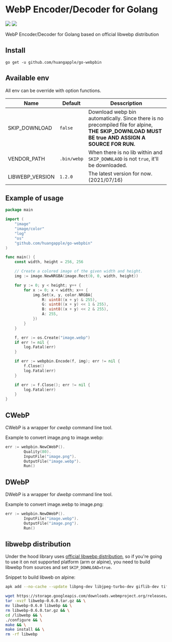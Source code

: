 # WebP Encoder/Decoder for Golang

[![](https://img.shields.io/badge/docs-godoc-blue.svg)](https://godoc.org/github.com/huangapple/go-webpbin)
[![](https://circleci.com/gh/huangapple/go-webpbin.png?circle-token=ebaa6a739ac4dc96dcb167e0700dcc699409f672)](https://circleci.com/gh/huangapple/go-webpbin)

WebP Encoder/Decoder for Golang based on official libwebp distribution

## Install

```go get -u github.com/huangapple/go-webpbin```

## Available env
All env can be override with option functions.

|Name|Default|Desscription|
|-----|------|------------|
|SKIP_DOWNLOAD|`false`|Download webp bin automatically. Since there is no precompiled file for alpine, **THE SKIP_DOWNLOAD MUST BE true AND ASSIGN A SOURCE FOR RUN.**|
|VENDOR_PATH|`.bin/webp`|When there is no lib within and `SKIP_DOWNLAOD` is not `true`, it'll be downloaded.|
|LIBWEBP_VERSION|`1.2.0`|The latest version for now. (2021/07/16)|


## Example of usage

```go
package main

import (
	"image"
	"image/color"
	"log"
	"os"
	"github.com/huangapple/go-webpbin"
)

func main() {
	const width, height = 256, 256

	// Create a colored image of the given width and height.
	img := image.NewNRGBA(image.Rect(0, 0, width, height))

	for y := 0; y < height; y++ {
		for x := 0; x < width; x++ {
			img.Set(x, y, color.NRGBA{
				R: uint8((x + y) & 255),
				G: uint8((x + y) << 1 & 255),
				B: uint8((x + y) << 2 & 255),
				A: 255,
			})
		}
	}

	f, err := os.Create("image.webp")
	if err != nil {
		log.Fatal(err)
	}

	if err := webpbin.Encode(f, img); err != nil {
		f.Close()
		log.Fatal(err)
	}

	if err := f.Close(); err != nil {
		log.Fatal(err)
	}
}
```

## CWebP

CWebP is a wrapper for *cwebp* command line tool.

Example to convert image.png to image.webp:

```go
err := webpbin.NewCWebP().
		Quality(80).
		InputFile("image.png").
		OutputFile("image.webp").
		Run()
```

## DWebP

DWebP is a wrapper for *dwebp* command line tool.

Example to convert image.webp to image.png:

```go
err := webpbin.NewDWebP().
		InputFile("image.webp").
		OutputFile("image.png").
		Run()
```

## libwebp distribution

Under the hood library uses [official libwebp distribution](https://storage.googleapis.com/downloads.webmproject.org/releases/webp/index.html), so if you're going to use it on not supported platform (arm or alpine), you need to build libwebp from sources and set ```SKIP_DOWNLOAD=true```.

Snippet to build libweb on alpine:

```sh
apk add --no-cache --update libpng-dev libjpeg-turbo-dev giflib-dev tiff-dev autoconf automake make gcc g++ wget

wget https://storage.googleapis.com/downloads.webmproject.org/releases/webp/libwebp-0.6.0.tar.gz && \
tar -xvzf libwebp-0.6.0.tar.gz && \
mv libwebp-0.6.0 libwebp && \
rm libwebp-0.6.0.tar.gz && \
cd /libwebp && \
./configure && \
make && \
make install && \
rm -rf libwebp
```
